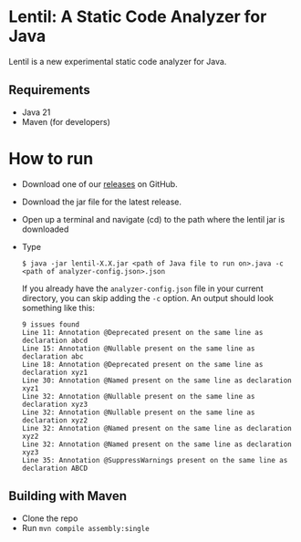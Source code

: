 # Lentil: A Static Code Analyzer for Java

Lentil is a new experimental static code analyzer for Java.

## Requirements

- Java 21
- Maven (for developers)

# How to run

- Download one of our [releases](https://github.com/clueless-skywatcher/lentil/releases) on GitHub.
- Download the jar file for the latest release.
- Open up a terminal and navigate (cd) to the path where the lentil jar is downloaded
- Type

  ```
  $ java -jar lentil-X.X.jar <path of Java file to run on>.java -c <path of analyzer-config.json>.json
  ```

  If you already have the `analyzer-config.json` file in your current directory, you can skip adding the `-c` option. An output should look something like this:
  ```
  9 issues found
  Line 11: Annotation @Deprecated present on the same line as declaration abcd
  Line 15: Annotation @Nullable present on the same line as declaration abc
  Line 18: Annotation @Deprecated present on the same line as declaration xyz1
  Line 30: Annotation @Named present on the same line as declaration xyz1
  Line 32: Annotation @Nullable present on the same line as declaration xyz3
  Line 32: Annotation @Nullable present on the same line as declaration xyz2
  Line 32: Annotation @Named present on the same line as declaration xyz2
  Line 32: Annotation @Named present on the same line as declaration xyz3
  Line 35: Annotation @SuppressWarnings present on the same line as declaration ABCD
  ```

## Building with Maven

- Clone the repo
- Run `mvn compile assembly:single`
